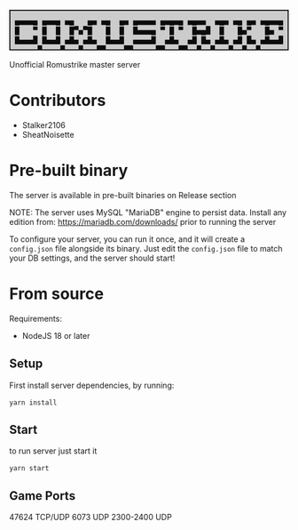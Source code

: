 ![Logo](./media/logo.png)

Unofficial Romustrike master server

# Contributors

- Stalker2106
- SheatNoisette

# Pre-built binary

The server is available in pre-built binaries on Release section

NOTE: The server uses MySQL "MariaDB" engine to persist data.
Install any edition from: https://mariadb.com/downloads/ prior to running the server

To configure your server, you can run it once, and it will create a `config.json` file alongside its binary.
Just edit the `config.json` file to match your DB settings, and the server should start!

# From source

Requirements:
- NodeJS 18 or later

## Setup

First install server dependencies, by running:

    yarn install

## Start

to run server just start it

    yarn start

## Game Ports
 47624 TCP/UDP
 6073 UDP
 2300-2400 UDP